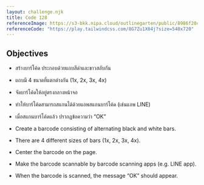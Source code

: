 ```yaml
---
layout: challenge.njk
title: Code 128
referenceImage: https://s3-bkk.nipa.cloud/outlinegarten/public/8986f20c-0009-4949-8469-2dbc09673600/4949a0c4-90c6-4ff1-98b6-2e3d59f6cfa4/image.png
referenceCode: "https://play.tailwindcss.com/8G7Zu1X04j?size=540x720"
---
```


## Objectives

<div class="objectives" lang="th">

- สร้างบาร์โค้ด ประกอบด้วยแถบสีดำและขาวสลับกัน

- แถบมี 4 ขนาดที่แตกต่างกัน (1x, 2x, 3x, 4x)

- จัดบาร์โค้ดให้อยู่ตรงกลางหน้าจอ

- ทำให้บาร์โค้ดสามารถสแกนได้ด้วยแอพสแกนบาร์โค้ด (เช่นแอพ LINE)

- เมื่อสแกนบาร์โค้ดแล้ว ปรากฏข้อความว่า “OK”

</div>

<div class="objectives" lang="en">

- Create a barcode consisting of alternating black and white bars.

- There are 4 different sizes of bars (1x, 2x, 3x, 4x).

- Center the barcode on the page.

- Make the barcode scannable by barcode scanning apps (e.g. LINE app).

- When the barcode is scanned, the message “OK” should appear.

</div>
